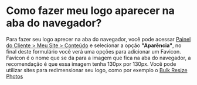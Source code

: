 # Como fazer meu logo aparecer na aba do navegador?

Para fazer seu logo aprecer na aba do navegador, você pode acessar [Painel do Cliente > Meu Site > Conteúdo](https://indexapro.com.br/dashboard/conteudo) e selecionar a opção **"Aparência"**, no final deste formulário você verá uma opções para adicionar um Favicon. Favicon é o nome que se da para a imagem que fica na aba do navegador, a recomendação é que essa imagem tenha 130px por 130px. Você pode utilizar sites para redimensionar seu logo, como por exemplo o [Bulk Resize Photos](https://bulkresizephotos.com/)
